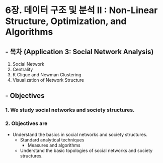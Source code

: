 # 6장. 데이터 구조 및 분석 II : Non-Linear Structure, Optimization, and Algorithms

## - 목차 (Application 3: Social Network Analysis)
1. Social Network
2. Centrality
3. K Clique and Newman Clustering
4. Visualization of Network Structure 


## - Objectives
### 1. We study social networks and society structures.
### 2. Objectives are
* Understand the basics in social networks and society structures.
  * Standard analytical techniques
    * Measures and algorithms
  * Understand the basic topologies of social networks and society structures.
